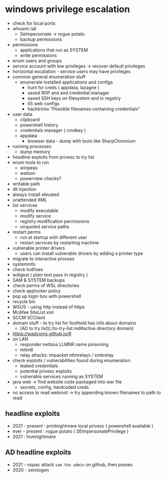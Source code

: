 # windows privilege escalation
- check for local ports
- whoami /all
  - SeImpersonate -> rogue potato
  - backup permissions
- permissions
  - applications that run as SYSTEM
  - write permissions
- enum users and groups
- service account with low privileges -> recover default privileges
- horizontal escalation - service users may have privileges
- common general enumeration stuff
  - enumerate installed applications and configs 
    - hunt for creds ( appdata, lazagne )
    - saved RDP and and credential manager
    - saved SSH keys on filesystem and in regsitry
    - IIS web configs
    - hacktricks "Possible filenames containing credentials"
- user data
  - clipboard
  - powershell history
  - credentials manager ( cmdkey )
  - appdata
    - browser data - dump with tools like SharpChromium
- running processes
  - dump memory
- headline exploits from privesc to try list
- enum tools to run
  - winpeas
  - watson
  - powerview checks?
- writable path
- dll injection
- always install elevated
- unattended XML
- list services
  - modify executable
  - modify service
  - registry modification permissions
  - unquoted service paths
- restart perms
  - run at startup with different user
  - restart services by restarting machine
- vulnerable printer drivers
  - users can install vulnerable drivers by adding a printer type
- migrate to interactive process
- systeminfo
- check hotfixes
- wdigest ( plain text pass in registry )
- SAM & SYSTEM backups
- check perms of WSL directories
- check applocker policy
- pop up login box with powershell
- recycle bin
- WSUS - using http instead of https
- McAfee SiteList.xml
- SCCM SCClient
- domain stuff - to try list for foothold has info about domains
  - [AD to try list](./to-try-list.md#active directory domain)
- https://wadcoms.github.io/# 
- on LAN
  - responder netbios LLMNR name poisoning
  - mitm6
  - relay attacks: impacket ntlmrelayx / smbrelay
- check exploits / vulnerabilities found during enumeration
  - leaked credentials
  - potential privesc exploits
  - vulnerable services running as SYSTEM
- java web -> find website code packaged into war file
  - secrets, config, hardcoded creds
- no access to read webroot -> try appending known filenames to path to read

## headline exploits
- 2021 - present : printnightmare local privesc ( powershell available )
- ever - present : rogue potato ( SEImpersonatePrivilege )
- 2021 : hivenightmare

## AD headline exploits
- 2021 - nopac attack `sam the admin` on github, then psexec
- 2020 - zerologon
